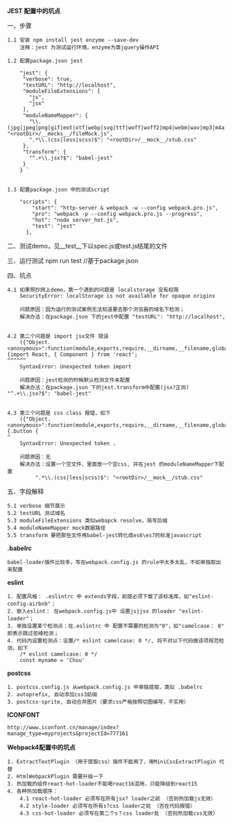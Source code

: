 **JEST 配置中的坑点**

一，步骤

    1.1 安装 npm install jest enzyme --save-dev
        注释：jest 为测试运行环境，enzyme为类jquery操作API
        
    1.2 配置package.json jest
    
        "jest": {
         "verbose": true,
         "testURL": "http://localhost",
         "moduleFileExtensions": [
           "js",
           "jsx"
         ],
         "moduleNameMapper": {
           "\\.(jpg|jpeg|png|gif|eot|otf|webp|svg|ttf|woff|woff2|mp4|webm|wav|mp3|m4a|aac|oga)$": "<rootDir>/__mocks__/fileMock.js",
           ".*\\.(css|less|scss)$": "<rootDir>/__mock__/stub.css"
         },
         "transform": {
           "^.+\\.jsx?$": "babel-jest"
         }
        } `  
    
    
    1.3 配置package.json 中的测试script
    
        "scripts": {
            "start": "http-server & webpack -w --config webpack.pro.js",
            "pro": "webpack -p --config webpack.pro.js --progress",
            "hot": "node server_hot.js",
            "test": "jest" 
          },
          
二、测试demo，见__test__下以spec.js或test.js结尾的文件


三、运行测试
    npm run test //基于package.json
    
四、坑点

    4.1 如果照抄网上demo，第一个遇到的问题是 localstorage 没有权限
        SecurityError: localStorage is not available for opaque origins
        
        问题原因：因为运行的测试案例无法知道要去那个浏览器的域名下检测；
        解决办法：在package.json 下的jest中配置 "testURL": "http://localhost",
    
    
    4.2 第二个问题是 import jsx文件 错误
        ({"Object.<anonymous>":function(module,exports,require,__dirname,__filename,global,jest){import React, { Component } from 'react';                                                                                      ^^^^^^
        SyntaxError: Unexpected token import
    
        问题原因：jest检测的时候默认检测文件未配置
        解决办法：在package.json 下的jest.transform中配置(jsx?正则)   "^.+\\.jsx?$": "babel-jest"
    
    
    4.3 第三个问题是 css class 报错，如下
        ({"Object.<anonymous>":function(module,exports,require,__dirname,__filename,global,jest){.button {                                                                            ^
        SyntaxError: Unexpected token .
        
        问题原因：无
        解决办法：设置一个空文件，里面放一个空css, 并在jest 的moduleNameMapper下配置
             ".*\\.(css|less|scss)$": "<rootDir>/__mock__/stub.css"
             
 五、字段解释
 
    5.1 verbose 细节展示
    5.2 testURL 测试域名
    5.3 moduleFileExtensions 类似webapck resolve，简写后缀
    5.4 moduleNameMapper mock数据路径
    5.5 transform 要把那些文件用babel-jest转化成es6\es7的标准javascript
    
    
**.babelrc**

    babel-loader插件比较多，写在webpack.config.js 的rule中太多太乱，不如单独取出来配置
    
    
**eslint**
    
    1. 配置风格： .eslintrc 中 extends字段，前提必须下载了该标准库，如"eslint-config-airbnb"；
    2. 嵌入eslint： 在webpack.config.js中 设置js|jsx 的loader "eslint-loader"；
    3. 单独设置某个检测点：在.eslintrc 中 配置不需要的检测为"0"，如"camelcase： 0" 即表示跳过驼峰检测；
    4. 代码内设置检测点：设置/* eslint camelcase: 0 */, 将不对以下代码做该项规范检测，如下
        /* eslint camelcase: 0 */
        const myname = 'Chou'
       
        
**postcss**
    
    1. postcss.config.js 从webpack.config.js 中单独提取，类似 .babelrc
    2. autoprefix, 自动添加css3前缀
    3. postcss-sprite, 自动合并图片（要求css严格按照切图编写，不实用）
    
        
**ICONFONT**

    http://www.iconfont.cn/manage/index?manage_type=myprojects&projectId=777161
    
    
**Webpack4配置中的坑点**

    1. ExtractTextPlugin （用于提取css）插件不能用了，用MiniCssExtractPlugin 代替
    2. HtmlWebpackPlugin 需要升级一下
    3. 热加载的组件react-hot-loader不能喝react16混用，只能降级到react15
    4. 各种热加载顺序：
        4.1 react-hot-loader 必须写在所有jsx? loader之前 （否则热加载js无效）
        4.2 style-loader 必须写在所有s?css loader之前 （否在代码报错）
        4.3 css-hot-loader 必须写在第二个s？css loader处 （否则热加载css无效）